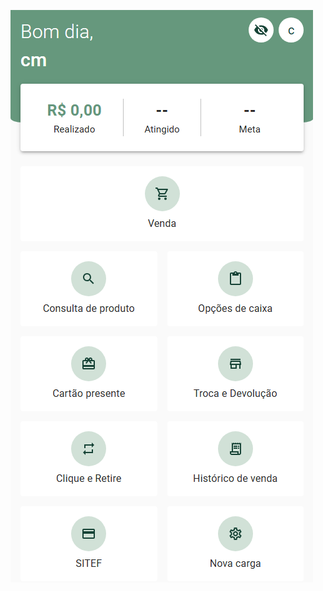 ![Home](https://raw.githubusercontent.com/david27alves/pdxweb/refs/heads/main/public/home.png "Home")
